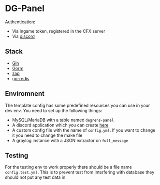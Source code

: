# DG-Panel

Authentication:
- Via ingame token, registered in the CFX server
- Via [discord](https://github.com/ravener/discord-oauth2)

## Stack
- [Gin](https://github.com/gin-gonic/gin)
- [Gorm](https://github.com/go-gorm/gorm)
- [zap](https://github.com/uber-go/zap)
- [go-redis](https://github.com/go-redis/redis)

## Enviromnent

The template config has some predefined resources you can use in your dev env.
You need to set up the following things:
- MySQL/MariaDB with a table named `degrens-panel`
- A discord application which you can create [here](https://discord.com/developers/applications)
- A custom config file with the name of `config.yml`. If you want to change it you need to change the make file
- A graylog instance with a JSON extractor on `full_message`
## Testing
For the testing env to work properly there should be a file name `config.test.yml`. This is to prevent test from interfering with database they should not put any test data in

